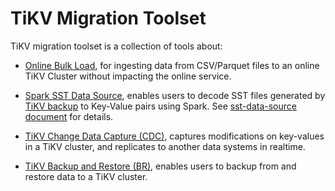 # TiKV Migration Toolset

TiKV migration toolset is a collection of tools about:


- [Online Bulk Load](./online-bulk-load/README.md), for ingesting data from CSV/Parquet files to an online TiKV Cluster without impacting the online service.

- [Spark SST Data Source](./sst-data-source/README.md), enables users to decode SST files generated by [TiKV backup](https://docs.pingcap.com/tidb/stable/use-br-command-line-tool#back-up-raw-kv-experimental-feature) to Key-Value pairs using Spark. See [sst-data-source document](./sst-data-source/README.md) for details.

- [TiKV Change Data Capture (CDC)](./cdc/README.md), captures modifications on key-values in a TiKV cluster, and replicates to another data systems in realtime.

- [TiKV Backup and Restore (BR)](./br/README.md), enables users to backup from and restore data to a TiKV cluster.
